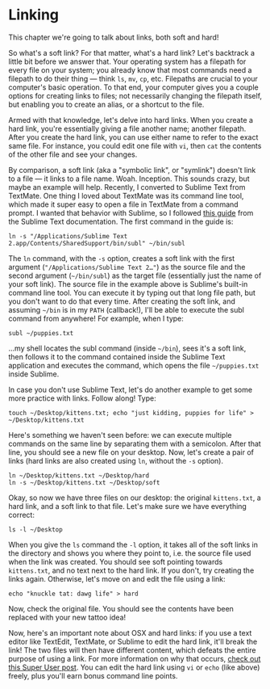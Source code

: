 # Linking

This chapter we're going to talk about links, both soft and hard!

So what's a soft link? For that matter, what's a hard link? Let's backtrack a little bit before we answer that. Your operating system has a filepath for every file on your system; you already know that most commands need a filepath to do their thing — think `ls`, `mv`, `cp`, etc. Filepaths are crucial to your computer's basic operation. To that end, your computer gives you a couple options for creating links to files; not necessarily changing the filepath itself, but enabling you to create an alias, or a shortcut to the file.

Armed with that knowledge, let's delve into hard links. When you create a hard link, you're essentially giving a file another name; another filepath. After you create the hard link, you can use either name to refer to the exact same file. For instance, you could edit one file with `vi`, then `cat` the contents of the other file and see your changes.

By comparison, a soft link (aka a "symbolic link", or "symlink") doesn't link to a file — it links to a file name. Woah. Inception. This sounds crazy, but maybe an example will help. Recently, I converted to Sublime Text from TextMate. One thing I loved about TextMate was its command line tool, which made it super easy to open a file in TextMate from a command prompt. I wanted that behavior with Sublime, so I followed [this guide]("http://www.sublimetext.com/docs/2/osx_command_line.html") from the Sublime Text documentation. The first command in the guide is:

```
ln -s "/Applications/Sublime Text 2.app/Contents/SharedSupport/bin/subl" ~/bin/subl
```

The `ln` command, with the `-s` option, creates a soft link with the first argument (`"/Applications/Sublime Text 2…"`) as the source file and the second argument (`~/bin/subl`) as the target file (essentially just the name of your soft link). The source file in the example above is Sublime's built-in command line tool. You can execute it by typing out that long file path, but you don't want to do that every time. After creating the soft link, and assuming `~/bin` is in my `PATH` (callback!), I'll be able to execute the subl command from anywhere! For example, when I type:

```
subl ~/puppies.txt
```

…my shell locates the subl command (inside `~/bin`), sees it's a soft link, then follows it to the command contained inside the Sublime Text application and executes the command, which opens the file `~/puppies.txt` inside Sublime.

In case you don't use Sublime Text, let's do another example to get some more practice with links. Follow along! Type:

```
touch ~/Desktop/kittens.txt; echo "just kidding, puppies for life" > ~/Desktop/kittens.txt
```

Here's something we haven't seen before: we can execute multiple commands on the same line by separating them with a semicolon. After that line, you should see a new file on your desktop. Now, let's create a pair of links (hard links are also created using `ln`, without the `-s` option).

```
ln ~/Desktop/kittens.txt ~/Desktop/hard
ln -s ~/Desktop/kittens.txt ~/Desktop/soft
```

Okay, so now we have three files on our desktop: the original `kittens.txt`, a hard link, and a soft link to that file. Let's make sure we have everything correct:

```
ls -l ~/Desktop
```

When you give the `ls` command the `-l` option, it takes all of the soft links in the directory and shows you where they point to, i.e. the source file used when the link was created. You should see soft pointing towards `kittens.txt`, and no text next to the hard link. If you don't, try creating the links again. Otherwise, let's move on and edit the file using a link:

```
echo "knuckle tat: dawg life" > hard
```

Now, check the original file. You should see the contents have been replaced with your new tattoo idea!

Now, here's an important note about OSX and hard links: if you use a text editor like TextEdit, TextMate, or Sublime to edit the hard link, it'll break the link! The two files will then have different content, which defeats the entire purpose of using a link. For more information on why that occurs, [check out this Super User post]("http://superuser.com/questions/302051/how-do-you-create-a-working-hard-link-in-osx"). You can edit the hard link using `vi` or `echo` (like above) freely, plus you'll earn bonus command line points.
